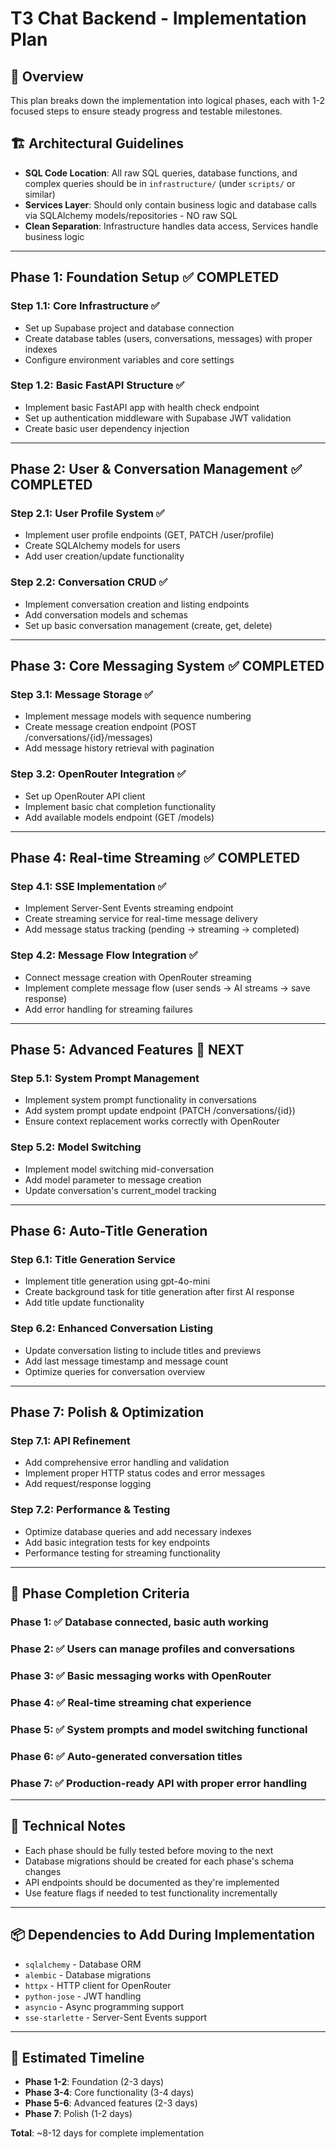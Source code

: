 # T3 Chat Backend - Implementation Plan

## 🎯 Overview
This plan breaks down the implementation into logical phases, each with 1-2 focused steps to ensure steady progress and testable milestones.

## 🏗️ **Architectural Guidelines**
- **SQL Code Location**: All raw SQL queries, database functions, and complex queries should be in `infrastructure/` (under `scripts/` or similar)
- **Services Layer**: Should only contain business logic and database calls via SQLAlchemy models/repositories - NO raw SQL
- **Clean Separation**: Infrastructure handles data access, Services handle business logic

---

## **Phase 1: Foundation Setup** ✅ **COMPLETED**

### **Step 1.1: Core Infrastructure** ✅
- Set up Supabase project and database connection
- Create database tables (users, conversations, messages) with proper indexes
- Configure environment variables and core settings

### **Step 1.2: Basic FastAPI Structure** ✅
- Implement basic FastAPI app with health check endpoint
- Set up authentication middleware with Supabase JWT validation
- Create basic user dependency injection

---

## **Phase 2: User & Conversation Management** ✅ **COMPLETED**

### **Step 2.1: User Profile System** ✅
- Implement user profile endpoints (GET, PATCH /user/profile)
- Create SQLAlchemy models for users
- Add user creation/update functionality

### **Step 2.2: Conversation CRUD** ✅
- Implement conversation creation and listing endpoints
- Add conversation models and schemas
- Set up basic conversation management (create, get, delete)

---

## **Phase 3: Core Messaging System** ✅ **COMPLETED**

### **Step 3.1: Message Storage** ✅
- Implement message models with sequence numbering
- Create message creation endpoint (POST /conversations/{id}/messages)
- Add message history retrieval with pagination

### **Step 3.2: OpenRouter Integration** ✅
- Set up OpenRouter API client
- Implement basic chat completion functionality
- Add available models endpoint (GET /models)

---

## **Phase 4: Real-time Streaming** ✅ **COMPLETED**

### **Step 4.1: SSE Implementation** ✅
- Implement Server-Sent Events streaming endpoint
- Create streaming service for real-time message delivery
- Add message status tracking (pending → streaming → completed)

### **Step 4.2: Message Flow Integration** ✅
- Connect message creation with OpenRouter streaming
- Implement complete message flow (user sends → AI streams → save response)
- Add error handling for streaming failures

---

## **Phase 5: Advanced Features** 🚧 **NEXT**

### **Step 5.1: System Prompt Management**
- Implement system prompt functionality in conversations
- Add system prompt update endpoint (PATCH /conversations/{id})
- Ensure context replacement works correctly with OpenRouter

### **Step 5.2: Model Switching**
- Implement model switching mid-conversation
- Add model parameter to message creation
- Update conversation's current_model tracking

---

## **Phase 6: Auto-Title Generation**

### **Step 6.1: Title Generation Service**
- Implement title generation using gpt-4o-mini
- Create background task for title generation after first AI response
- Add title update functionality

### **Step 6.2: Enhanced Conversation Listing**
- Update conversation listing to include titles and previews
- Add last message timestamp and message count
- Optimize queries for conversation overview

---

## **Phase 7: Polish & Optimization**

### **Step 7.1: API Refinement**
- Add comprehensive error handling and validation
- Implement proper HTTP status codes and error messages
- Add request/response logging

### **Step 7.2: Performance & Testing**
- Optimize database queries and add necessary indexes
- Add basic integration tests for key endpoints
- Performance testing for streaming functionality

---

## 🎯 **Phase Completion Criteria**

### **Phase 1**: ✅ Database connected, basic auth working
### **Phase 2**: ✅ Users can manage profiles and conversations
### **Phase 3**: ✅ Basic messaging works with OpenRouter
### **Phase 4**: ✅ Real-time streaming chat experience
### **Phase 5**: ✅ System prompts and model switching functional
### **Phase 6**: ✅ Auto-generated conversation titles
### **Phase 7**: ✅ Production-ready API with proper error handling

---

## 🔧 **Technical Notes**

- Each phase should be fully tested before moving to the next
- Database migrations should be created for each phase's schema changes
- API endpoints should be documented as they're implemented
- Use feature flags if needed to test functionality incrementally

---

## 📦 **Dependencies to Add During Implementation**

- `sqlalchemy` - Database ORM
- `alembic` - Database migrations
- `httpx` - HTTP client for OpenRouter
- `python-jose` - JWT handling
- `asyncio` - Async programming support
- `sse-starlette` - Server-Sent Events support

---

## 🚀 **Estimated Timeline**

- **Phase 1-2**: Foundation (2-3 days)
- **Phase 3-4**: Core functionality (3-4 days)  
- **Phase 5-6**: Advanced features (2-3 days)
- **Phase 7**: Polish (1-2 days)

**Total**: ~8-12 days for complete implementation 